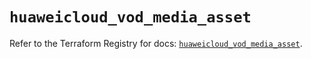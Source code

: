 # `huaweicloud_vod_media_asset`

Refer to the Terraform Registry for docs: [`huaweicloud_vod_media_asset`](https://registry.terraform.io/providers/huaweicloud/huaweicloud/1.71.1/docs/resources/vod_media_asset).
